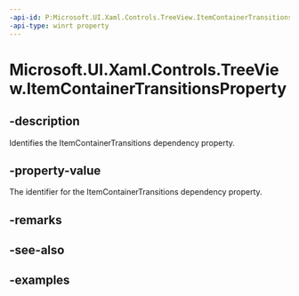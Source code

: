 ```yaml
---
-api-id: P:Microsoft.UI.Xaml.Controls.TreeView.ItemContainerTransitionsProperty
-api-type: winrt property
---
```

<!-- Property syntax.
public DependencyProperty ItemContainerTransitionsProperty { get; }
-->

# Microsoft.UI.Xaml.Controls.TreeView.ItemContainerTransitionsProperty


## -description

Identifies the ItemContainerTransitions dependency property.


## -property-value

The identifier for the ItemContainerTransitions dependency property.


## -remarks


## -see-also


## -examples


